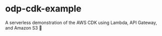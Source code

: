 # odp-cdk-example
A serverless demonstration of the AWS CDK using Lambda, API Gateway, and Amazon S3 :rocket:
